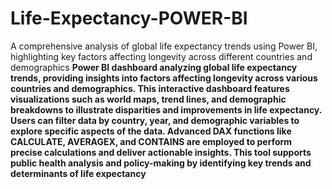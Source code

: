 # Life-Expectancy-POWER-BI
A comprehensive analysis of global life expectancy trends using Power BI, highlighting key factors affecting longevity across different countries and demographics
**Power BI dashboard analyzing global life expectancy trends, providing insights into factors affecting longevity across various countries and demographics. This interactive dashboard features visualizations such as world maps, trend lines, and demographic breakdowns to illustrate disparities and improvements in life expectancy. Users can filter data by country, year, and demographic variables to explore specific aspects of the data. Advanced DAX functions like CALCULATE, AVERAGEX, and CONTAINS are employed to perform precise calculations and deliver actionable insights. This tool supports public health analysis and policy-making by identifying key trends and determinants of life expectancy**
